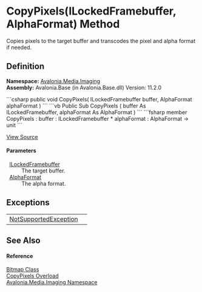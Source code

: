 # CopyPixels(ILockedFramebuffer, AlphaFormat) Method


Copies pixels to the target buffer and transcodes the pixel and alpha format if needed.



## Definition
**Namespace:** <a href="N_Avalonia_Media_Imaging">Avalonia.Media.Imaging</a>  
**Assembly:** Avalonia.Base (in Avalonia.Base.dll) Version: 11.2.0

<Tabs groupId="api-code-preview">
<TabItem value="csharp" label="C#">
```csharp
public void CopyPixels(
	ILockedFramebuffer buffer,
	AlphaFormat alphaFormat
)
```
</TabItem>
<TabItem value="vb" label="VB">
```vb
Public Sub CopyPixels ( 
	buffer As ILockedFramebuffer,
	alphaFormat As AlphaFormat
)
```
</TabItem>
<TabItem value="fsharp" label="F#">
```fsharp
member CopyPixels : 
        buffer : ILockedFramebuffer * 
        alphaFormat : AlphaFormat -> unit 
```
</TabItem>
</Tabs>



<a href="https://github.com/AvaloniaUI/Avalonia/tree/master/src/Avalonia.Base/Media/Imaging/Bitmap.cs#L244" title="View the source code">View Source</a>



#### Parameters
<dl><dt>  <a href="T_Avalonia_Platform_ILockedFramebuffer">ILockedFramebuffer</a></dt><dd>The target buffer.</dd><dt>  <a href="T_Avalonia_Platform_AlphaFormat">AlphaFormat</a></dt><dd>The alpha format.</dd></dl>

## Exceptions
<table>
<tr>
<td><a href="https://learn.microsoft.com/dotnet/api/system.notsupportedexception" target="_blank" rel="noopener noreferrer">NotSupportedException</a></td>
<td />
</tr>
</table>

## See Also


#### Reference
<a href="T_Avalonia_Media_Imaging_Bitmap">Bitmap Class</a>  
<a href="Overload_Avalonia_Media_Imaging_Bitmap_CopyPixels">CopyPixels Overload</a>  
<a href="N_Avalonia_Media_Imaging">Avalonia.Media.Imaging Namespace</a>  

